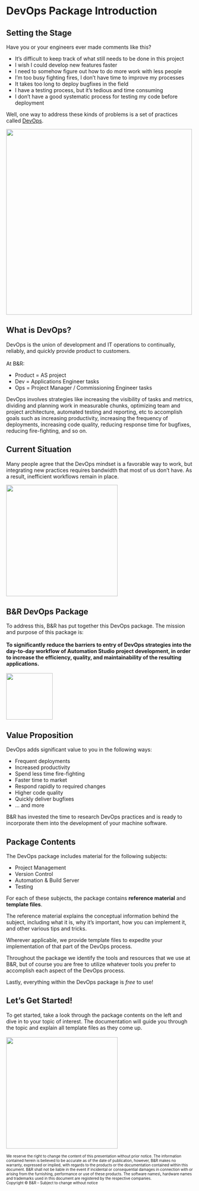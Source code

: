 # DevOps Package Introduction
## Setting the Stage

Have you or your engineers ever made comments like this?

* It’s difficult to keep track of what still needs to be done in this project
* I wish I could develop new features faster
* I need to somehow figure out how to do more work with less people
* I’m too busy fighting fires, I don’t have time to improve my processes
* It takes too long to deploy bugfixes in the field
* I have a testing process, but it’s tedious and time consuming
* I don’t have a good systematic process for testing my code before deployment

Well, one way to address these kinds of problems is a set of practices called  [DevOps](https://www.atlassian.com/devops/what-is-devops).

<img src="img%5CDevOps%20Package%20Overview0.png" width="500">

## What is DevOps?

DevOps is the union of  development and IT  operations to continually, reliably, and quickly provide product to customers. <br> <br>
At B&R: <br>

* Product = AS project 
* Dev = Applications Engineer tasks 
* Ops = Project Manager / Commissioning Engineer tasks

DevOps involves strategies like increasing the visibility of tasks and metrics, dividing and planning work in measurable chunks, optimizing team and project architecture, automated testing and reporting, etc to accomplish goals such as increasing productivity, increasing the frequency of deployments, increasing code quality, reducing response time for bugfixes, reducing fire-fighting, and so on. 


## Current Situation

Many people agree that the DevOps mindset is a favorable way to work, but integrating new practices  requires bandwidth that most of us don’t have. As a result, inefficient workflows remain in place.

<img src="img%5CDevOps%20Package%20Overview5.png" width="300" >


## B&R DevOps Package

To address this, B&R has put together this DevOps package. The mission and purpose of this package is: <br><br>
__To significantly reduce the barriers to entry of DevOps strategies into the day-to-day workflow of Automation Studio project development, in order to increase the efficiency, quality, and maintainability of the resulting applications.__
<br> <br>
<img src="img%5CDevOps%20Package%20Overview6.png" width="125" >

## Value Proposition

DevOps adds significant value to you in the following ways:

* Frequent deployments
* Increased productivity
* Spend less time fire-fighting
* Faster time to market
* Respond rapidly to required changes
* Higher code quality
* Quickly deliver bugfixes
* … and more

B&R has invested the time to research DevOps practices and is ready to incorporate them into the development of your machine software.

## Package Contents

The DevOps package includes material for the following subjects:

* Project Management
* Version Control
* Automation & Build Server
* Testing

For each of these subjects, the package contains  __reference material__  and  __template files__.

The reference material explains the conceptual information behind the subject, including what it is, why it’s important, how you can implement it, and other various tips and tricks.

Wherever applicable, we provide template files to expedite your implementation of that part of the DevOps process.

Throughout the package we identify the tools and resources that we use at B&R, but of course you are free to utilize whatever tools you prefer to accomplish each aspect of the DevOps process\.

Lastly, everything within the DevOps package is  _free_ to use!

## Let’s Get Started!

To get started, take a look through the package contents on the left and dive in to your topic of interest. The documentation will guide you through the topic and explain all template files as they come up.
<br><br>
<img src="img%5CDevOps%20Package%20Overview11.png" width="300" >

<span style="font-size:10px">
    We reserve the right to change the content of this presentation without prior notice. The information contained herein is believed to be accurate as of the date of publication, however, B&R makes no warranty, expressed or implied, with regards to the products or the documentation contained within this document. B&R shall not be liable in the event if incidental or consequential damages in connection with or arising from the furnishing, performance or use of these products. The software names\, hardware names and trademarks used in this document are registered by the respective companies.
	<br>Copyright © B&R – Subject to change without notice
</span>


